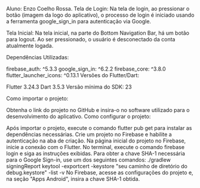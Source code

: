 Aluno: Enzo Coelho Rossa.
Tela de Login: Na tela de login, ao pressionar o botão (imagem da logo do aplicativo), o processo de login é iniciado usando a ferramenta google_sign_in para autenticação via Google.

Tela Inicial: Na tela inicial, na parte do Bottom Navigation Bar, há um botão para logout. Ao ser pressionado, o usuário é desconectado da conta atualmente logada.

Dependências Utilizadas:

firebase_auth: ^5.3.3
google_sign_in: ^6.2.2
firebase_core: ^3.8.0
flutter_launcher_icons: ^0.13.1
Versões do Flutter/Dart:

Flutter 3.24.3
Dart 3.5.3
Versão mínima do SDK: 23

Como importar o projeto:

Obtenha o link do projeto no GitHub e insira-o no software utilizado para o desenvolvimento do aplicativo.
Como configurar o projeto:

Após importar o projeto, execute o comando flutter pub get para instalar as dependências necessárias.
Crie um projeto no Firebase e habilite a autenticação na aba de criação.
Na página inicial do projeto no Firebase, inicie a conexão com o Flutter.
No terminal, execute o comando firebase login e siga as instruções exibidas.
Para obter a chave SHA-1 necessária para o Google Sign-in, use um dos seguintes comandos:
./gradlew signingReport
keytool -exportcert -keystore "seu caminho de diretório do debug.keystore" -list -v
No Firebase, acesse as configurações do projeto e, na seção "Apps Android", insira a chave SHA-1 obtida.
